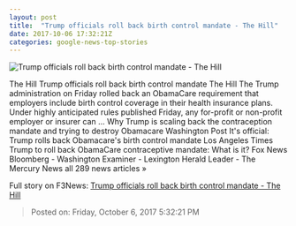 ```yaml
---
layout: post
title:  "Trump officials roll back birth control mandate - The Hill"
date: 2017-10-06 17:32:21Z
categories: google-news-top-stories
---
```


![Trump officials roll back birth control mandate - The Hill](http://thehill.com/sites/default/files/trumpdonald07192017getty.jpg)

The Hill Trump officials roll back birth control mandate The Hill The Trump administration on Friday rolled back an ObamaCare requirement that employers include birth control coverage in their health insurance plans. Under highly anticipated rules published Friday, any for-profit or non-profit employer or insurer can ... Why Trump is scaling back the contraception mandate and trying to destroy Obamacare Washington Post It's official: Trump rolls back Obamacare's birth control mandate Los Angeles Times Trump to roll back ObamaCare contraceptive mandate: What is it? Fox News Bloomberg - Washington Examiner - Lexington Herald Leader - The Mercury News all 289 news articles »


Full story on F3News: [Trump officials roll back birth control mandate - The Hill](http://www.f3nws.com/n/m4bzq)

> Posted on: Friday, October 6, 2017 5:32:21 PM
